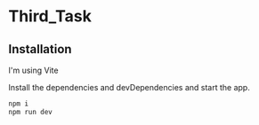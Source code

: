 # Third_Task

## Installation

I'm using Vite

Install the dependencies and devDependencies and start the app.

```sh
npm i
npm run dev
```
